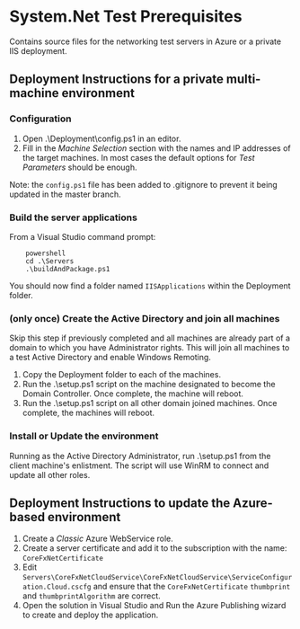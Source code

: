 # System.Net Test Prerequisites
Contains source files for the networking test servers in Azure or a private IIS deployment.

## Deployment Instructions for a private multi-machine environment

### Configuration

1. Open .\Deployment\config.ps1 in an editor.
2. Fill in the _Machine Selection_ section with the names and IP addresses of the target machines. In most cases the default options for _Test Parameters_ should be enough.

Note: the `config.ps1` file has been added to .gitignore to prevent it being updated in the master branch.

### Build the server applications 

From a Visual Studio command prompt:

```
    powershell
    cd .\Servers
    .\buildAndPackage.ps1
```

You should now find a folder named `IISApplications` within the Deployment folder.

### (only once) Create the Active Directory and join all machines

Skip this step if previously completed and all machines are already part of a domain to which you have Administrator rights.
This will join all machines to a test Active Directory and enable Windows Remoting.

1. Copy the Deployment folder to each of the machines. 
2. Run the .\setup.ps1 script on the machine designated to become the Domain Controller. Once complete, the machine will reboot.
3. Run the .\setup.ps1 script on all other domain joined machines. Once complete, the machines will reboot.

### Install or Update the environment

Running as the Active Directory Administrator, run .\setup.ps1 from the client machine's enlistment. 
The script will use WinRM to connect and update all other roles.

## Deployment Instructions to update the Azure-based environment

1. Create a _Classic_ Azure WebService role.
2. Create a server certificate and add it to the subscription with the name: `CoreFxNetCertificate`
3. Edit `Servers\CoreFxNetCloudService\CoreFxNetCloudService\ServiceConfiguration.Cloud.cscfg` and ensure that the `CoreFxNetCertificate` `thumbprint` and `thumbprintAlgorithm` are correct.
4. Open the solution in Visual Studio and Run the Azure Publishing wizard to create and deploy the application.
